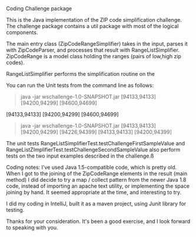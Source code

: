 
Coding Challenge package

This is the Java implementation of the ZIP code simplification challenge.  The challenge package 
contains a util package with most of the logical components.  

The main entry class (ZipCodeRangeSimplifier)  takes in the input, parses it with ZipCodeParser,
 and processes that result with RangeListSimplifier.  
 ZipCodeRange is a model class holding the ranges (pairs of low,high zip codes).
 
RangeListSimplifier performs the simplification routine on the 

You can run the Unit tests from the command line as follows:

> java -jar wschallenge-1.0-SNAPSHOT.jar  [94133,94133] [94200,94299] [94600,94699]

[94133,94133] [94200,94299] [94600,94699]
> java -jar wschallenge-1.0-SNAPSHOT.jar  [94133,94133] [94200,94299] [94226,94399]
[94133,94133] [94200,94399]

The unit tests RangeListSimplifierTest.testChallengeFirstSampleValue and RangeListZImplifierTest.testChallengeSecondSampleValue
  also perform tests on the two input examples described in the challenge.ß
  
Coding notes:
I've used Java 1.5-compatible code, which is pretty old.  When I got to the joining of the ZipCodeRange elements 
in the result (main method)  I did decide to try a map / collect pattern from the newer Java 1.8 code, instead of importing 
an apache text utility, or implementing the space joining by hand.  It seemed appropriate at the time, and interesting
to try.

I did my coding in IntelliJ, built it as a maven project, using Junit library for testing. 

Thanks for your consideration.  It's been a good exercise, and I look forward to speaking with you.
 
